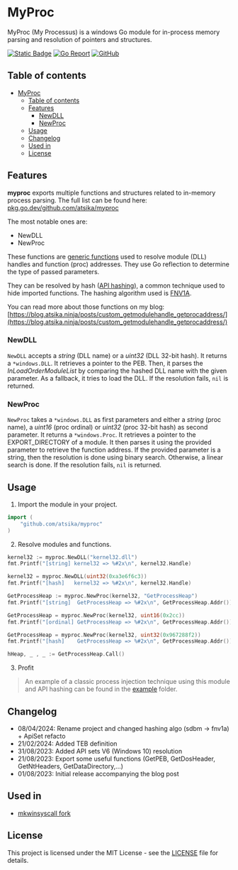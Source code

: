 # MyProc

MyProc (My Processus) is a windows Go module for in-process memory parsing and resolution of pointers and structures.

[![Static Badge](https://img.shields.io/badge/made_with-Go-007D9C)](https://go.dev/)
[![Go Report](https://goreportcard.com/badge/github.com/atsika/myproc)](https://goreportcard.com/report/github.com/atsika/myproc)
[![GitHub](https://img.shields.io/github/license/atsika/myproc)](https://choosealicense.com/licenses/mit/)

## Table of contents

- [MyProc](#myproc)
  - [Table of contents](#table-of-contents)
  - [Features](#features)
    - [NewDLL](#newdll)
    - [NewProc](#newproc)
  - [Usage](#usage)
  - [Changelog](#changelog)
  - [Used in](#used-in)
  - [License](#license)

## Features

**myproc** exports multiple functions and structures related to in-memory process parsing. The full list can be found here: [pkg.go.dev/github.com/atsika/myproc](https://pkg.go.dev/github.com/atsika/myproc) 

The most notable ones are:

- NewDLL
- NewProc

These functions are [generic functions](https://go.dev/doc/tutorial/generics#add_generic_function) used to resolve module (DLL) handles and function (proc) addresses. They use Go reflection to determine the type of passed parameters.

They can be resolved by hash ([API hashing](https://www.ired.team/offensive-security/defense-evasion/windows-api-hashing-in-malware)), a common technique used to hide imported functions. The hashing algorithm used is [FNV1A](https://en.wikipedia.org/wiki/Fowler–Noll–Vo_hash_function).

You can read more about those functions on my blog: [https://blog.atsika.ninja/posts/custom_getmodulehandle_getprocaddress/](https://blog.atsika.ninja/posts/custom_getmodulehandle_getprocaddress/)

### NewDLL

`NewDLL` accepts a _string_ (DLL name) or a _uint32_ (DLL 32-bit hash). It returns a `*windows.DLL`.
It retrieves a pointer to the PEB. Then, it parses the _InLoadOrderModuleList_ by comparing the hashed DLL name with the given parameter.
As a fallback, it tries to load the DLL. If the resolution fails, `nil` is returned.

### NewProc

`NewProc` takes a `*windows.DLL` as first parameters and either a _string_ (proc name), a _uint16_ (proc ordinal) or _uint32_ (proc 32-bit hash) as second parameter. It returns a `*windows.Proc`.
It retrieves a pointer to the EXPORT_DIRECTORY of a module. It then parses it using the provided parameter to retrieve the function address.
If the provided parameter is a string, then the resolution is done using binary search. Otherwise, a linear search is done.
If the resolution fails, `nil` is returned.

## Usage

1. Import the module in your project.

```go
import (
    "github.com/atsika/myproc"
)
```

2. Resolve modules and functions.

```go
kernel32 := myproc.NewDLL("kernel32.dll")
fmt.Printf("[string] kernel32 => %#2x\n", kernel32.Handle)

kernel32 = myproc.NewDLL(uint32(0xa3e6f6c3))
fmt.Printf("[hash]   kernel32 => %#2x\n", kernel32.Handle)

GetProcessHeap := myproc.NewProc(kernel32, "GetProcessHeap")
fmt.Printf("[string]  GetProcessHeap => %#2x\n", GetProcessHeap.Addr())

GetProcessHeap = myproc.NewProc(kernel32, uint16(0x2cc))
fmt.Printf("[ordinal] GetProcessHeap => %#2x\n", GetProcessHeap.Addr())

GetProcessHeap = myproc.NewProc(kernel32, uint32(0x967288f2))
fmt.Printf("[hash]    GetProcessHeap => %#2x\n", GetProcessHeap.Addr())

hHeap, _ , _ := GetProcessHeap.Call()
```

3. Profit

> An example of a classic process injection technique using this module and API hashing can be found in the [example](/example) folder.

## Changelog

- 08/04/2024: Rename project and changed hashing algo (sdbm -> fnv1a) + ApiSet refacto
- 21/02/2024: Added TEB definition
- 31/08/2023: Added API sets V6 (Windows 10) resolution
- 21/08/2023: Export some useful functions (GetPEB, GetDosHeader, GetNtHeaders, GetDataDirectory,...)
- 01/08/2023: Initial release accompanying the blog post

## Used in

* [mkwinsyscall fork](https://github.com/atsika/mkwinsyscall)

## License

This project is licensed under the MIT License - see the [LICENSE](LICENSE) file for details.
